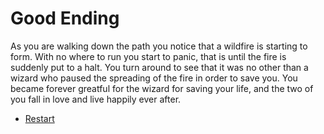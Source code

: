 # Good Ending
As you are walking down the path you notice that a wildfire is starting to form. With no where to run you start to panic, that is until the fire is suddenly put to a halt. You turn around to see that it was no other than a wizard who paused the spreading of the fire in order to save you. You became forever greatful for the wizard for saving your life, and the two of you fall in love and live happily ever after.


* [Restart](../README.md)
